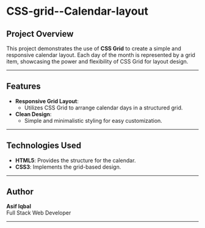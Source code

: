 # CSS-grid--Calendar-layout

## Project Overview

This project demonstrates the use of **CSS Grid** to create a simple and responsive calendar layout. Each day of the month is represented by a grid item, showcasing the power and flexibility of CSS Grid for layout design.

---

## Features

- **Responsive Grid Layout**:
  - Utilizes CSS Grid to arrange calendar days in a structured grid.
- **Clean Design**:
  - Simple and minimalistic styling for easy customization.

---

## Technologies Used

- **HTML5**: Provides the structure for the calendar.
- **CSS3**: Implements the grid-based design.

---

## Author

**Asif Iqbal**  
Full Stack Web Developer

---
